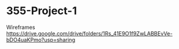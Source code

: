 # 355-Project-1

Wireframes
https://drive.google.com/drive/folders/1Rs_41E9O1f9ZwLABBEvVe-bDO4uaKPmo?usp=sharing
